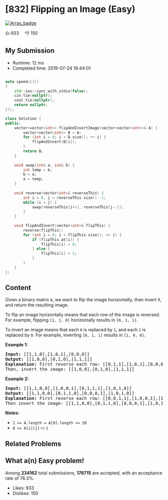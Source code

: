 # [832] Flipping an Image (Easy)

[![Array_badge](https://img.shields.io/badge/topic-Array-green.svg)](https://leetcode.com/problems/flipping-an-image/) 

:+1: 933 &nbsp; &nbsp; :thumbsdown: 150

## My Submission

- Runtime: 12 ms
- Completed time: 2019-07-24 18:44:01

```cpp

auto speed=[]()
{
    std::ios::sync_with_stdio(false);
    cin.tie(nullptr);
    cout.tie(nullptr);
    return nullptr;
}();

class Solution {
public:
    vector<vector<int>> flipAndInvertImage(vector<vector<int>>& A) {
        vector<vector<int>> B = A;
        for (int i = 0; i < B.size(); ++ i) {
            flipAndInvert(B[i]);
        }
        return B;
    }
    
    void swap(int& a, int& b) {
        int temp = b;
        b = a;
        a = temp;
    }
    
    void reverse(vector<int>& reverseThis) {
        int i = 0, j = reverseThis.size() -1;
        while (i < j) {
            swap(reverseThis[i++], reverseThis[j--]);
        }
    }
    
    void flipAndInvert(vector<int>& flipThis) {
        reverse(flipThis);
        for (int i = 0; i < flipThis.size(); ++ i) {
            if (flipThis.at(i)) {
                flipThis[i] = 0;
            } else {
                flipThis[i] = 1;
            }
        }
    }
};
```

## Content
<p>Given a binary matrix <code>A</code>, we want to flip the image horizontally, then invert it, and return the resulting image.</p>

<p>To flip an image horizontally means that each row of the image is reversed.&nbsp; For example, flipping&nbsp;<code>[1, 1, 0]</code>&nbsp;horizontally results in&nbsp;<code>[0, 1, 1]</code>.</p>

<p>To invert an image means&nbsp;that each <code>0</code> is replaced by <code>1</code>, and each <code>1</code> is replaced by <code>0</code>.&nbsp;For example, inverting&nbsp;<code>[0, 1, 1]</code>&nbsp;results in&nbsp;<code>[1, 0, 0]</code>.</p>

<p><strong>Example 1:</strong></p>

<pre>
<strong>Input: </strong>[[1,1,0],[1,0,1],[0,0,0]]
<strong>Output: </strong>[[1,0,0],[0,1,0],[1,1,1]]
<strong>Explanation:</strong> First reverse each row: [[0,1,1],[1,0,1],[0,0,0]].
Then, invert the image: [[1,0,0],[0,1,0],[1,1,1]]
</pre>

<p><strong>Example 2:</strong></p>

<pre>
<strong>Input: </strong>[[1,1,0,0],[1,0,0,1],[0,1,1,1],[1,0,1,0]]
<strong>Output: </strong>[[1,1,0,0],[0,1,1,0],[0,0,0,1],[1,0,1,0]]
<strong>Explanation:</strong> First reverse each row: [[0,0,1,1],[1,0,0,1],[1,1,1,0],[0,1,0,1]].
Then invert the image: [[1,1,0,0],[0,1,1,0],[0,0,0,1],[1,0,1,0]]
</pre>

<p><strong>Notes:</strong></p>

<ul>
	<li><code>1 &lt;= A.length = A[0].length &lt;= 20</code></li>
	<li><code>0 &lt;= A[i][j]<font face="sans-serif, Arial, Verdana, Trebuchet MS">&nbsp;&lt;=&nbsp;</font>1</code></li>
</ul>


## Related Problems


## What a(n) Easy problem!
Among **234162** total submissions, **178715** are accepted, with an acceptance rate of 76.3%. <br>

- Likes: 933
- Dislikes: 150

